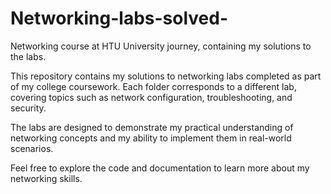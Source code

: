 # Networking-labs-solved-
Networking course at HTU University journey, containing my solutions to the labs.




This repository contains my solutions to networking labs completed as part of my college coursework. Each folder corresponds to a different lab, covering topics such as network configuration, troubleshooting, and security. 

The labs are designed to demonstrate my practical understanding of networking concepts and my ability to implement them in real-world scenarios. 

Feel free to explore the code and documentation to learn more about my networking skills.




